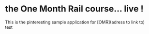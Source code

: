 # the One Month Rail course... live !

This is the pinteresting sample application for [OMR](adress to link to)  
test